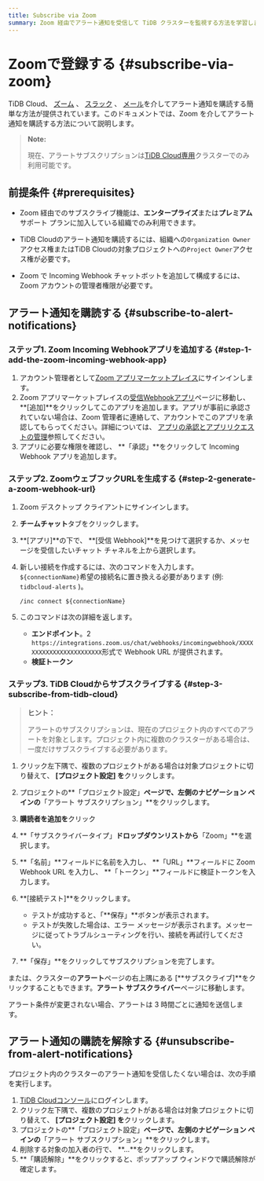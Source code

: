 ```yaml
---
title: Subscribe via Zoom
summary: Zoom 経由でアラート通知を受信して TiDB クラスターを監視する方法を学習します。
---
```


# Zoomで登録する {#subscribe-via-zoom}

TiDB Cloud、 [ズーム](https://www.zoom.com/) 、 [スラック](/tidb-cloud/monitor-alert-slack.md) 、 [メール](/tidb-cloud/monitor-alert-email.md)を介してアラート通知を購読する簡単な方法が提供されています。このドキュメントでは、Zoom を介してアラート通知を購読する方法について説明します。

> **Note:**
>
> 現在、アラートサブスクリプションは[TiDB Cloud専用](/tidb-cloud/select-cluster-tier.md#tidb-cloud-dedicated)クラスターでのみ利用可能です。

## 前提条件 {#prerequisites}

-   Zoom 経由でのサブスクライブ機能は、**エンタープライズ**または**プレミアム**サポート プランに加入している組織でのみ利用できます。

-   TiDB Cloudのアラート通知を購読するには、組織への`Organization Owner`アクセス権またはTiDB Cloudの対象プロジェクトへの`Project Owner`アクセス権が必要です。

-   Zoom で Incoming Webhook チャットボットを追加して構成するには、Zoom アカウントの管理者権限が必要です。

## アラート通知を購読する {#subscribe-to-alert-notifications}

### ステップ1. Zoom Incoming Webhookアプリを追加する {#step-1-add-the-zoom-incoming-webhook-app}

1.  アカウント管理者として[Zoom アプリマーケットプレイス](https://marketplace.zoom.us/)にサインインします。
2.  Zoom アプリマーケットプレイスの[受信Webhookアプリ](https://marketplace.zoom.us/apps/eH_dLuquRd-VYcOsNGy-hQ)ページに移動し、 **[追加]**をクリックしてこのアプリを追加します。アプリが事前に承認されていない場合は、Zoom 管理者に連絡して、アカウントでこのアプリを承認してもらってください。詳細については、 [アプリの承認とアプリリクエストの管理](https://support.zoom.us/hc/en-us/articles/360027829671)参照してください。
3.  アプリに必要な権限を確認し、 **「承認」**をクリックして Incoming Webhook アプリを追加します。

### ステップ2. ZoomウェブフックURLを生成する {#step-2-generate-a-zoom-webhook-url}

1.  Zoom デスクトップ クライアントにサインインします。

2.  **チームチャット**タブをクリックします。

3.  **[アプリ]**の下で、 **[受信 Webhook]**を見つけて選択するか、メッセージを受信したいチャット チャネルを上から選択します。

4.  新しい接続を作成するには、次のコマンドを入力します。 `${connectionName}`希望の接続名に置き換える必要があります (例: `tidbcloud-alerts` )。

    ```shell
    /inc connect ${connectionName}
    ```

5.  このコマンドは次の詳細を返します。

    -   **エンドポイント**。2 `https://integrations.zoom.us/chat/webhooks/incomingwebhook/XXXXXXXXXXXXXXXXXXXXXXXX`形式で Webhook URL が提供されます。
    -   **検証トークン**

### ステップ3. TiDB Cloudからサブスクライブする {#step-3-subscribe-from-tidb-cloud}

> **ヒント：**
>
> アラートのサブスクリプションは、現在のプロジェクト内のすべてのアラートを対象とします。プロジェクト内に複数のクラスターがある場合は、一度だけサブスクライブする必要があります。

1.  クリック<mdsvgicon name="icon-left-projects">左下隅で、複数のプロジェクトがある場合は対象プロジェクトに切り替えて、 **[プロジェクト設定] を**クリックします。</mdsvgicon>

2.  プロジェクトの**「プロジェクト設定」**ページで、左側のナビゲーション ペインの**「アラート サブスクリプション」**をクリックします。

3.  **購読者を追加を**クリック

4.  **「サブスクライバータイプ」**ドロップダウンリストから**「Zoom」**を選択します。

5.  **「名前」**フィールドに名前を入力し、 **「URL」**フィールドに Zoom Webhook URL を入力し、 **「トークン」**フィールドに検証トークンを入力します。

6.  **[接続テスト]**をクリックします。

    -   テストが成功すると、「**保存」**ボタンが表示されます。
    -   テストが失敗した場合は、エラー メッセージが表示されます。メッセージに従ってトラブルシューティングを行い、接続を再試行してください。

7.  **「保存」**をクリックしてサブスクリプションを完了します。

または、クラスターの**アラート**ページの右上隅にある [**サブスクライブ]**をクリックすることもできます。**アラート サブスクライバー**ページに移動します。

アラート条件が変更されない場合、アラートは 3 時間ごとに通知を送信します。

## アラート通知の購読を解除する {#unsubscribe-from-alert-notifications}

プロジェクト内のクラスターのアラート通知を受信したくない場合は、次の手順を実行します。

1.  [TiDB Cloudコンソール](https://tidbcloud.com)にログインします。
2.  クリック<mdsvgicon name="icon-left-projects">左下隅で、複数のプロジェクトがある場合は対象プロジェクトに切り替えて、 **[プロジェクト設定] を**クリックします。</mdsvgicon>
3.  プロジェクトの**「プロジェクト設定」**ページで、左側のナビゲーション ペインの**「アラート サブスクリプション」**をクリックします。
4.  削除する対象の加入者の行で、 **...**をクリックします。
5.  **「購読解除」**をクリックすると、ポップアップ ウィンドウで購読解除が確定します。
